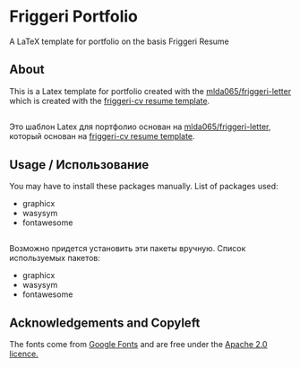 # Friggeri Portfolio

A LaTeX template for portfolio on the basis Friggeri Resume

About
---

This is a Latex template for portfolio created with the [mlda065/friggeri-letter](https://github.com/mlda065/friggeri-letter) which is created with the [friggeri-cv resume template](http://www.latextemplates.com/template/friggeri-resume-cv).
## 
Это шаблон Latex для портфолио основан на [mlda065/friggeri-letter](https://github.com/mlda065/friggeri-letter), который основан на [friggeri-cv resume template](http://www.latextemplates.com/template/friggeri-resume-cv).

Usage / Использование
---

You may have to install these packages manually. List of packages used:
* graphicx
* wasysym
* fontawesome
##
Возможно придется установить эти пакеты вручную. Список используемых пакетов:
* graphicx
* wasysym
* fontawesome

## Acknowledgements and Copyleft

The fonts come from [Google Fonts](https://www.google.com/fonts/specimen/Roboto) and are free under the [Apache 2.0 licence.](http://www.apache.org/licenses/LICENSE-2.0.html)

